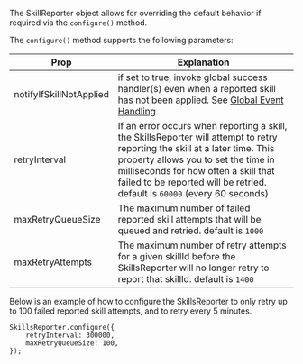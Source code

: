 The SkillReporter object allows for overriding the default behavior if required via the `configure()` method.

The `configure()` method supports the following parameters:

| Prop          | Explanation  |
| ------------- | -----------  |
| notifyIfSkillNotApplied | if set to true, invoke global success handler(s) even when a reported skill has not been applied. See <a href="#global-event-handling">Global Event Handling</a>. |
| retryInterval | If an error occurs when reporting a skill, the SkillsReporter will attempt to retry reporting the skill at a later time.  This property allows you to set the time in milliseconds for how often a skill that failed to be reported will be retried.  default is ``60000`` (every 60 seconds) |
| maxRetryQueueSize | The maximum number of failed reported skill attempts that will be queued and retried.  default is ``1000`` |
| maxRetryAttempts | The maximum number of retry attempts for a given skillId before the SkillsReporter will no longer retry to report that skillId.  default is ``1400`` |


Below is an example of how to configure the SkillsReporter to only retry up to 100 failed reported skill attempts, and to retry every 5 minutes.
``` js{9-10}
SkillsReporter.configure({
    retryInterval: 300000,
    maxRetryQueueSize: 100,
});
``` 